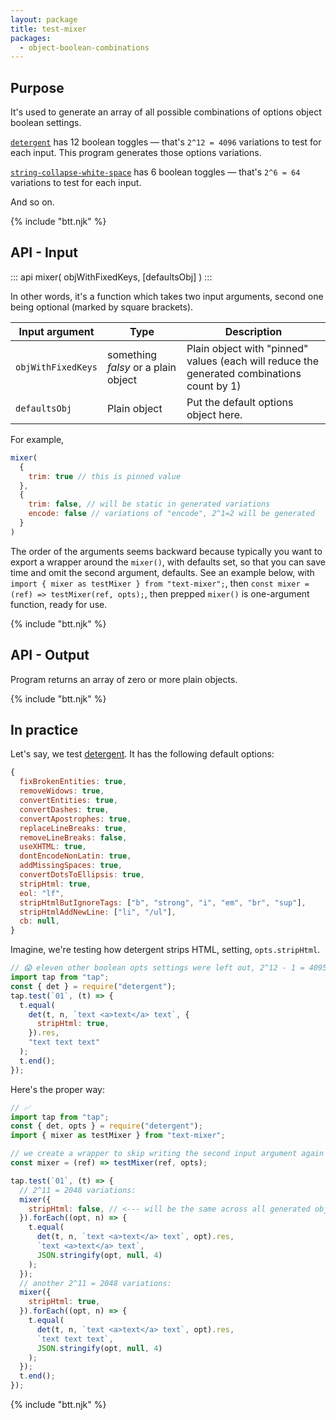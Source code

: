 ```yaml
---
layout: package
title: test-mixer
packages:
  - object-boolean-combinations
---
```


## Purpose

It's used to generate an array of all possible combinations of options object boolean settings.

[`detergent`](/os/detergent/) has 12 boolean toggles — that's `2^12 = 4096` variations to test for each input. This program generates those options variations.

[`string-collapse-white-space`](/os/string-collapse-white-space/) has 6 boolean toggles — that's `2^6 = 64` variations to test for each input.

And so on.

{% include "btt.njk" %}

## API - Input

::: api
mixer(
  objWithFixedKeys,
  [defaultsObj]
)
:::

In other words, it's a function which takes two input arguments, second one being optional (marked by square brackets).

| Input argument   | Type         | Description                                                                                                                           |
| ---------------- | ------------ | ------------------------------------------------------------------------------------------------------------------------------------- |
| `objWithFixedKeys`    | something _falsy_ or a plain object | Plain object with "pinned" values (each will reduce the generated combinations count by 1) |
| `defaultsObj` | Plain object | Put the default options object here. |

For example,

```js
mixer(
  {
    trim: true // this is pinned value
  },
  {
    trim: false, // will be static in generated variations
    encode: false // variations of "encode", 2^1=2 will be generated
  }
)
```

The order of the arguments seems backward because typically you want to export a wrapper around the `mixer()`, with defaults set, so that you can save time and omit the second argument, defaults. See an example below, with `import { mixer as testMixer } from "text-mixer";`, then `const mixer = (ref) => testMixer(ref, opts);`, then prepped `mixer()` is one-argument function, ready for use.

{% include "btt.njk" %}

## API - Output

Program returns an array of zero or more plain objects.

{% include "btt.njk" %}

## In practice

Let's say, we test [detergent](/os/detergent). It has the following default options:

```js
{
  fixBrokenEntities: true,
  removeWidows: true,
  convertEntities: true,
  convertDashes: true,
  convertApostrophes: true,
  replaceLineBreaks: true,
  removeLineBreaks: false,
  useXHTML: true,
  dontEncodeNonLatin: true,
  addMissingSpaces: true,
  convertDotsToEllipsis: true,
  stripHtml: true,
  eol: "lf",
  stripHtmlButIgnoreTags: ["b", "strong", "i", "em", "br", "sup"],
  stripHtmlAddNewLine: ["li", "/ul"],
  cb: null,
}
```

Imagine, we're testing how detergent strips HTML, setting, `opts.stripHtml`.

```js
// 😱 eleven other boolean opts settings were left out, 2^12 - 1 = 4095 other combinations!
import tap from "tap";
const { det } = require("detergent");
tap.test(`01`, (t) => {
  t.equal(
    det(t, n, `text <a>text</a> text`, {
      stripHtml: true,
    }).res,
    "text text text"
  );
  t.end();
});
```

Here's the proper way:

```js
// ✅
import tap from "tap";
const { det, opts } = require("detergent");
import { mixer as testMixer } from "text-mixer";

// we create a wrapper to skip writing the second input argument again and again
const mixer = (ref) => testMixer(ref, opts);

tap.test(`01`, (t) => {
  // 2^11 = 2048 variations:
  mixer({
    stripHtml: false, // <--- will be the same across all generated objects
  }).forEach((opt, n) => {
    t.equal(
      det(t, n, `text <a>text</a> text`, opt).res,
      `text <a>text</a> text`,
      JSON.stringify(opt, null, 4)
    );
  });
  // another 2^11 = 2048 variations:
  mixer({
    stripHtml: true,
  }).forEach((opt, n) => {
    t.equal(
      det(t, n, `text <a>text</a> text`, opt).res,
      `text text text`,
      JSON.stringify(opt, null, 4)
    );
  });
  t.end();
});
```

{% include "btt.njk" %}
